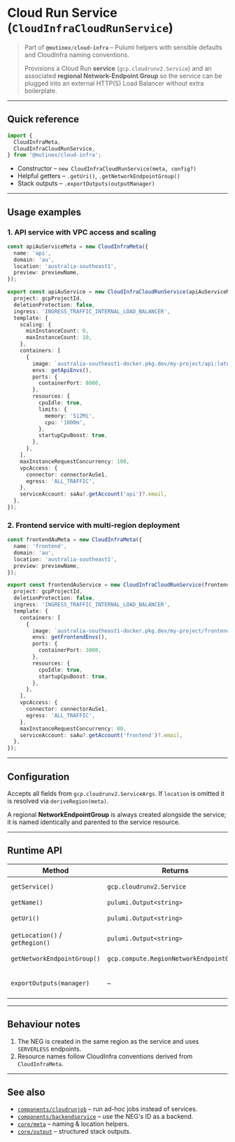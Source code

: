 # Cloud Run Service (`CloudInfraCloudRunService`)

> Part of **`@mutinex/cloud-infra`** – Pulumi helpers with sensible
> defaults and CloudInfra naming conventions.
>
> Provisions a Cloud Run **service** (`gcp.cloudrunv2.Service`) and an
> associated **regional Network-Endpoint Group** so the service can be plugged
> into an external HTTP(S) Load Balancer without extra boilerplate.

---

## Quick reference

```ts
import {
  CloudInfraMeta,
  CloudInfraCloudRunService,
} from '@mutinex/cloud-infra';
```

- Constructor – `new CloudInfraCloudRunService(meta, config?)`
- Helpful getters – `.getUri()`, `.getNetworkEndpointGroup()`
- Stack outputs – `.exportOutputs(outputManager)`

---

## Usage examples

### 1. API service with VPC access and scaling

```ts
const apiAuServiceMeta = new CloudInfraMeta({
  name: 'api',
  domain: 'au',
  location: 'australia-southeast1',
  preview: previewName,
});

export const apiAuService = new CloudInfraCloudRunService(apiAuServiceMeta, {
  project: gcpProjectId,
  deletionProtection: false,
  ingress: 'INGRESS_TRAFFIC_INTERNAL_LOAD_BALANCER',
  template: {
    scaling: {
      minInstanceCount: 0,
      maxInstanceCount: 10,
    },
    containers: [
      {
        image: `australia-southeast1-docker.pkg.dev/my-project/api:latest`,
        envs: getApiEnvs(),
        ports: {
          containerPort: 8080,
        },
        resources: {
          cpuIdle: true,
          limits: {
            memory: '512Mi',
            cpu: '1000m',
          },
          startupCpuBoost: true,
        },
      },
    ],
    maxInstanceRequestConcurrency: 100,
    vpcAccess: {
      connector: connectorAuSe1,
      egress: 'ALL_TRAFFIC',
    },
    serviceAccount: saAu?.getAccount('api')?.email,
  },
});
```

### 2. Frontend service with multi-region deployment

```ts
const frontendAuMeta = new CloudInfraMeta({
  name: 'frontend',
  domain: 'au',
  location: 'australia-southeast1',
  preview: previewName,
});

export const frontendAuService = new CloudInfraCloudRunService(frontendAuMeta, {
  project: gcpProjectId,
  deletionProtection: false,
  ingress: 'INGRESS_TRAFFIC_INTERNAL_LOAD_BALANCER',
  template: {
    containers: [
      {
        image: `australia-southeast1-docker.pkg.dev/my-project/frontend:latest`,
        envs: getFrontendEnvs(),
        ports: {
          containerPort: 3000,
        },
        resources: {
          cpuIdle: true,
          startupCpuBoost: true,
        },
      },
    ],
    vpcAccess: {
      connector: connectorAuSe1,
      egress: 'ALL_TRAFFIC',
    },
    maxInstanceRequestConcurrency: 80,
    serviceAccount: saAu?.getAccount('frontend')?.email,
  },
});
```

---

## Configuration

Accepts all fields from `gcp.cloudrunv2.ServiceArgs`. If `location` is omitted
it is resolved via `deriveRegion(meta)`.

A regional **NetworkEndpointGroup** is always created alongside the service; it
is named identically and parented to the service resource.

---

## Runtime API

| Method                          | Returns                                  | Notes                                               |
| ------------------------------- | ---------------------------------------- | --------------------------------------------------- |
| `getService()`                  | `gcp.cloudrunv2.Service`                 | Underlying service resource.                        |
| `getName()`                     | `pulumi.Output<string>`                  | Service name.                                       |
| `getUri()`                      | `pulumi.Output<string>`                  | Fully qualified HTTPS URI.                          |
| `getLocation()` / `getRegion()` | `pulumi.Output<string>`                  | Region where the service runs.                      |
| `getNetworkEndpointGroup()`     | `gcp.compute.RegionNetworkEndpointGroup` | Automatically created NEG.                          |
| `exportOutputs(manager)`        | –                                        | Records the service under `gcp:cloudrunv2:Service`. |

---

## Behaviour notes

1. The NEG is created in the same region as the service and uses `SERVERLESS`
   endpoints.
2. Resource names follow CloudInfra conventions derived from `CloudInfraMeta`.

---

## See also

- [`components/cloudrunjob`](../cloudrunjob) – run ad-hoc jobs instead of services.
- [`components/backendservice`](../backendservice) – use the NEG's ID as a backend.
- [`core/meta`](../../core/meta) – naming & location helpers.
- [`core/output`](../../core/output) – structured stack outputs.
